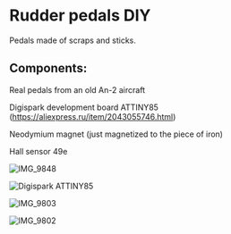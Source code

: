 # Rudder pedals DIY

Pedals made of scraps and sticks.

## Components:

Real pedals from an old An-2 aircraft

Digispark development board ATTINY85 (https://aliexpress.ru/item/2043055746.html)

Neodymium magnet (just magnetized to the piece of iron)

Hall sensor 49e




![IMG_9848](https://github.com/user-attachments/assets/490f6a99-4cde-4c29-9a2e-d3adc3645e25)

![Digispark ATTINY85](https://github.com/user-attachments/assets/fff2a24f-00ff-4851-a462-f5414d9c3e4c)

![IMG_9803](https://github.com/user-attachments/assets/6400bc8a-1f8a-4b2b-b2ed-f92a4f103f52)

![IMG_9802](https://github.com/user-attachments/assets/2f718657-25b1-4bc2-81aa-9382b5937213)

